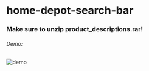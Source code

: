 # home-depot-search-bar

### Make sure to unzip product_descriptions.rar!

###### Demo:
![demo](https://github.com/user-attachments/assets/1ebaa6ee-b54c-454a-9add-a9f7a1a24664)
